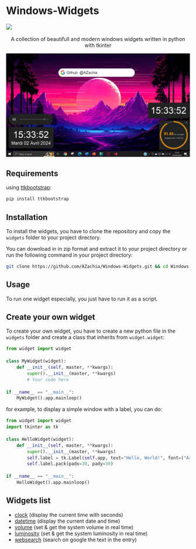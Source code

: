 # Windows-Widgets
 <img src="https://skillicons.dev/icons?i=py,windows" />

<p style="text-align:center">A collection of beautifull and modern windows widgets written in python with tkinter</p>

![](assets/screenshot.png)

## Requirements

using [ttkbootstrap](https://github.com/israel-dryer/ttkbootstrap):
    
```bash
pip install ttkbootstrap
```

## Installation
To install the widgets, you have to clone the repository and copy the `widgets` folder to your project directory.

You can download in in zip format and extract it to your project directory or run the following command in your project directory:

```bash
git clone https://github.com/AZachia/Windows-Widgets.git && cd Windows-Widgets
```

## Usage
To run one widget especially, you just have to run it as a script.

## Create your own widget
To create your own widget, you have to create a new python file in the `widgets` folder and create a class that inherits from `widget.widget`:

```python
from widget import widget

class MyWidget(widget):
    def __init__(self, master, **kwargs):
        super().__init__(master, **kwargs)
        # Your code here

if __name__ == "__main__":
    MyWidget().app.mainloop()
```

for example, to display a simple window with a label, you can do:

```python
from widget import widget
import tkinter as tk

class HelloWidget(widget):
    def __init__(self, master, **kwargs):
        super().__init__(master, **kwargs)
        self.label = tk.Label(self.app, text="Hello, World!", font=("Arial", 20))
        self.label.pack(padx=30, pady=30)

if __name__ == "__main__":
    HelloWidget().app.mainloop()
```

## Widgets list
- [clock](clock.py) (display the current time with seconds)
- [datetime](date_time.py) (display the current date and time)
- [volume](volume.py) (set & get the system volume in real time)
- [luminosity](luminosity.py) (set & get the system luminosity in real time)
- [websearch](websearch.py) (search on google the text in the entry)